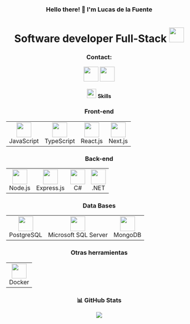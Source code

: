 <div align="center">
  <div>
    <h3>Hello there! 👋 I'm Lucas de la Fuente</h3>
    <h1><b>Software developer</b> Full-Stack <img src="https://cdn-icons-png.freepik.com/512/1688/1688400.png" width="40"></h1>
  </div>
  <div>
    <h3 align="center">Contact:</h3>
    <a href="https://www.linkedin.com/in/lucas-de-la-fuente-040b01188/"><img src="https://cdn-icons-png.freepik.com/512/3536/3536505.png?ga=GA1.1.606817056.1738354669" width="40"></a>
    <a href="https://lucas-dev-page.vercel.app/"><img src="https://cdn-icons-png.freepik.com/512/12409/12409448.png?ga=GA1.1.606817056.1738354669" width="40"></a>
    <br/>
    <br/>
    <img src="https://media2.giphy.com/media/QssGEmpkyEOhBCb7e1/giphy.gif?cid=ecf05e47a0n3gi1bfqntqmob8g9aid1oyj2wr3ds3mg700bl&rid=giphy.gif" width ="25">
    <b> Skills</b>
    <!-- Front-end -->
    <h3>Front-end</h3>
    <table>
      <tr>
        <td align="center">
          <img src="https://cdn.jsdelivr.net/gh/devicons/devicon/icons/javascript/javascript-original.svg" width="40"/><br>JavaScript
        </td>
        <td align="center">
          <img src="https://cdn.jsdelivr.net/gh/devicons/devicon/icons/typescript/typescript-original.svg" width="40"/><br>TypeScript
        </td>
        <td align="center">
          <img src="https://cdn.jsdelivr.net/gh/devicons/devicon/icons/react/react-original.svg" width="40"/><br>React.js
        </td>
        <td align="center">
          <img src="https://cdn.jsdelivr.net/gh/devicons/devicon/icons/nextjs/nextjs-original.svg" width="40"/><br>Next.js
        </td>
      </tr>
    </table>
    <!-- Back-end -->
    <h3>Back-end</h3>
    <table>
      <tr>
        <td align="center">
          <img src="https://cdn.jsdelivr.net/gh/devicons/devicon/icons/nodejs/nodejs-original.svg" width="40"/><br>Node.js
        </td>
        <td align="center">
          <img src="https://cdn.jsdelivr.net/gh/devicons/devicon/icons/express/express-original.svg" width="40"/><br>Express.js
        </td>
        <td align="center">
          <img src="https://icon.icepanel.io/Technology/svg/C%23-%28CSharp%29.svg" width="40"/><br>C#
        </td>
        <td align="center">
          <img src="https://icon.icepanel.io/Technology/svg/.NET.svg" width="40"/><br>.NET
        </td>
      </tr>
      </table>
      <!-- Data Base -->
    <h3>Data Bases</h3>
      <table>
      <tr>
        <td align="center">
          <img src="https://cdn.jsdelivr.net/gh/devicons/devicon/icons/postgresql/postgresql-original.svg" width="40"/><br>PostgreSQL
        </td>
        <td align="center">
          <img src="https://icon.icepanel.io/Technology/png-shadow-512/Microsoft-SQL-Server.png" width="40"/><br>Microsoft SQL Server
        </td>
        <td align="center">
          <img src="https://cdn.jsdelivr.net/gh/devicons/devicon/icons/mongodb/mongodb-original.svg" width="40"/><br>MongoDB
        </td>
      </tr>
    </table>
    <!-- DevOps -->
    <h3>Otras herramientas</h3>
    <table>
      <tr>
        <td align="center">
          <img src="https://cdn.jsdelivr.net/gh/devicons/devicon/icons/docker/docker-original.svg" width="40" height="40"/><br>Docker
        </td>
      </tr>
    </table>
  </div>
  <h3>📊 GitHub Stats</h3>
  <img src="https://github-readme-stats.vercel.app/api/top-langs/?username=Lucano17&layout=compact&theme=tokyonight&cache_seconds=1800" />
</div>


<!--from Buenos Aires, Argentina <img src="https://cdn-icons-png.freepik.com/512/12361/12361362.png" width="25"--!>
